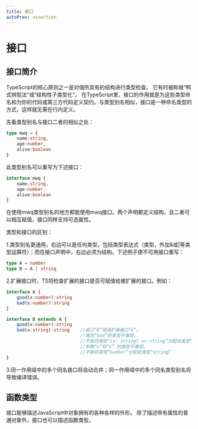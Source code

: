 ```yaml
---
title: 接口
autoPrev: assertion
---   
```


# 接口  

## 接口简介  

TypeScript的核心原则之一是对值所具有的结构进行类型检查。 它有时被称做“鸭式辨型法”或“结构性子类型化”。 在TypeScript里，接口的作用就是为这些类型命名和为你的代码或第三方代码定义契约。与类型别名相似，接口是一种命名类型的方式，这样就无需在行内定义。  

先看类型别名与接口二者的相似之处：  

```ts
type mwq = {
    name:string,
    age:number,
    alive:boolean
}
```  

此类型别名可以重写为下述接口：  

```ts
interface mwq {
    name:string,
    age:number,
    alive:boolean
}
```  

在使用mwq类型别名的地方都能使用mwq接口。两个声明都定义结构，且二者可以相互赋值，接口同样支持可选属性。  

类型和接口的区别：  

1.类型别名更通用，右边可以是任何类型，包括类型表达式（类型，外加&或|等类型运算符）；而在接口声明中，右边必须为结构。下述例子便不可用接口重写：  

```ts
type A = number
type B = A | string
```  

2.扩展接口时，TS将检查扩展的接口是否可赋值给被扩展的接口。例如：  

```ts
interface A {
    good(x:number):string
    bad(x:number):string
}

interface B extends A {
    good(x:number):string
    bad(x:string):string    //接口“B”错误扩展接口“A”。
                            //属性“bad”的类型不兼容。
                            //不能将类型“(x: string) => string”分配给类型“(x: number) => string”。
                            //参数“x”和“x” 的类型不兼容。
                            //不能将类型“number”分配给类型“string”
}                              
```  

3.同一作用域中的多个同名接口将自动合并；同一作用域中的多个同名类型别名将导致编译错误。  

## 函数类型  

接口能够描述JavaScript中对象拥有的各种各样的外形。 除了描述带有属性的普通对象外，接口也可以描述函数类型。
